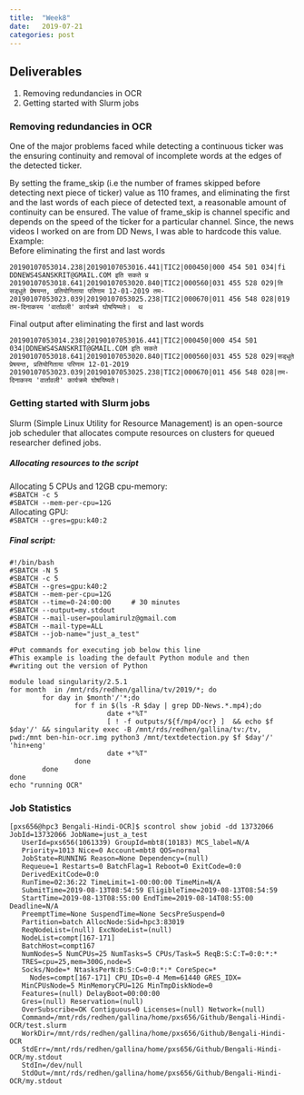 ```yaml
---
title:  "Week8"
date:   2019-07-21 
categories: post
---
```


## Deliverables
1. Removing redundancies in OCR
2. Getting started with Slurm jobs

### Removing redundancies in OCR
One of the major problems faced while detecting a continuous ticker was the ensuring continuity and removal of incomplete words at the edges of the detected ticker.<br/>

By setting the frame_skip (i.e the number of frames skipped before detecting next piece of ticker) value as 110 frames, and eliminating the first and the last words of each piece of detected text, a reasonable amount of continuity can be ensured. The value of frame_skip is channel specific and depends on the speed of the ticker for a particular channel. Since, the news videos I worked on are from DD News, I was able to hardcode this value. <br />
Example:<br />
Before eliminating the first and last words
```
20190107053014.238|20190107053016.441|TIC2|000450|000 454 501 034|fi DDNEWS4SANSKRIT@GMAIL.COM इति सकते प्र 
20190107053018.641|20190107053020.840|TIC2|000560|031 455 528 029|ति सड्धुते प्रेषयन्त, प्रतियोगिताया परिणाम 12-01-2019 तम-
20190107053023.039|20190107053025.238|TIC2|000670|011 456 548 028|019 तम-दिनाकस्य 'वार्तावली' कार्यक्रमे घोषयिष्यते।  थ
```
Final output after eliminating the first and last words
```
20190107053014.238|20190107053016.441|TIC2|000450|000 454 501 034|DDNEWS4SANSKRIT@GMAIL.COM इति सकते
20190107053018.641|20190107053020.840|TIC2|000560|031 455 528 029|सड्धुते प्रेषयन्त, प्रतियोगिताया परिणाम 12-01-2019
20190107053023.039|20190107053025.238|TIC2|000670|011 456 548 028|तम-दिनाकस्य 'वार्तावली' कार्यक्रमे घोषयिष्यते।
```
### Getting started with Slurm jobs
Slurm (Simple Linux Utility for Resource Management) is an open-source job scheduler that allocates compute resources on clusters for queued researcher defined jobs.

##### Allocating resources to the script
Allocating 5 CPUs and 12GB cpu-memory:<br/>
`#SBATCH -c 5`<br/>
`#SBATCH --mem-per-cpu=12G`<br/>
Allocating GPU:<br/>
`#SBATCH --gres=gpu:k40:2` <br/>

##### Final script:<br/>

```shell
#!/bin/bash
#SBATCH -N 5
#SBATCH -c 5
#SBATCH --gres=gpu:k40:2
#SBATCH --mem-per-cpu=12G
#SBATCH --time=0-24:00:00     # 30 minutes
#SBATCH --output=my.stdout
#SBATCH --mail-user=poulamirulz@gmail.com
#SBATCH --mail-type=ALL
#SBATCH --job-name="just_a_test"

#Put commands for executing job below this line
#This example is loading the default Python module and then
#writing out the version of Python

module load singularity/2.5.1
for month  in /mnt/rds/redhen/gallina/tv/2019/*; do
        for day in $month'/'*;do
                for f in $(ls -R $day | grep DD-News.*.mp4);do
                        date +"%T"
                        [ ! -f outputs/${f/mp4/ocr} ]  && echo $f $day'/' && singularity exec -B /mnt/rds/redhen/gallina/tv:/tv, pwd:/mnt ben-hin-ocr.img python3 /mnt/textdetection.py $f $day'/' 'hin+eng'
                        date +"%T"
                done
        done
done
echo "running OCR"
```

### Job Statistics
```
[pxs656@hpc3 Bengali-Hindi-OCR]$ scontrol show jobid -dd 13732066
JobId=13732066 JobName=just_a_test
   UserId=pxs656(1061339) GroupId=mbt8(10183) MCS_label=N/A
   Priority=1013 Nice=0 Account=mbt8 QOS=normal
   JobState=RUNNING Reason=None Dependency=(null)
   Requeue=1 Restarts=0 BatchFlag=1 Reboot=0 ExitCode=0:0
   DerivedExitCode=0:0
   RunTime=02:36:22 TimeLimit=1-00:00:00 TimeMin=N/A
   SubmitTime=2019-08-13T08:54:59 EligibleTime=2019-08-13T08:54:59
   StartTime=2019-08-13T08:55:00 EndTime=2019-08-14T08:55:00 Deadline=N/A
   PreemptTime=None SuspendTime=None SecsPreSuspend=0
   Partition=batch AllocNode:Sid=hpc3:83019
   ReqNodeList=(null) ExcNodeList=(null)
   NodeList=compt[167-171]
   BatchHost=compt167
   NumNodes=5 NumCPUs=25 NumTasks=5 CPUs/Task=5 ReqB:S:C:T=0:0:*:*
   TRES=cpu=25,mem=300G,node=5
   Socks/Node=* NtasksPerN:B:S:C=0:0:*:* CoreSpec=*
     Nodes=compt[167-171] CPU_IDs=0-4 Mem=61440 GRES_IDX=
   MinCPUsNode=5 MinMemoryCPU=12G MinTmpDiskNode=0
   Features=(null) DelayBoot=00:00:00
   Gres=(null) Reservation=(null)
   OverSubscribe=OK Contiguous=0 Licenses=(null) Network=(null)
   Command=/mnt/rds/redhen/gallina/home/pxs656/Github/Bengali-Hindi-OCR/test.slurm
   WorkDir=/mnt/rds/redhen/gallina/home/pxs656/Github/Bengali-Hindi-OCR
   StdErr=/mnt/rds/redhen/gallina/home/pxs656/Github/Bengali-Hindi-OCR/my.stdout
   StdIn=/dev/null
   StdOut=/mnt/rds/redhen/gallina/home/pxs656/Github/Bengali-Hindi-OCR/my.stdout
   ```